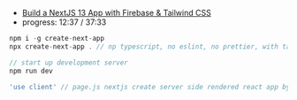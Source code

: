- [Build a NextJS 13 App with Firebase & Tailwind CSS](https://www.youtube.com/watch?v=uikATllLdRc&t=647s)
- progress: 12:37 / 37:33

```javascript
npm i -g create-next-app
npx create-next-app . // np typescript, no eslint, no prettier, with tailwindcss, and app routing, no src folder.

// start up development server
npm run dev

'use client' // page.js nextjs create server side rendered react app by default, this tells it to create a client side rendered app
```
